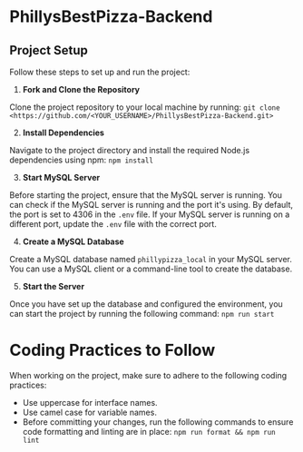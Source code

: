 # PhillysBestPizza-Backend

## Project Setup

Follow these steps to set up and run the project:

1. **Fork and Clone the Repository**

Clone the project repository to your local machine by running:
`git clone <https://github.com/<YOUR_USERNAME>/PhillysBestPizza-Backend.git>`

2. **Install Dependencies**

Navigate to the project directory and install the required Node.js dependencies using npm:
`npm install`

3. **Start MySQL Server**

Before starting the project, ensure that the MySQL server is running. You can check if the MySQL server is running and the port it's using. By default, the port is set to 4306 in the `.env` file. If your MySQL server is running on a different port, update the `.env` file with the correct port.

4. **Create a MySQL Database**

Create a MySQL database named `phillypizza_local` in your MySQL server. You can use a MySQL client or a command-line tool to create the database.

5. **Start the Server**

Once you have set up the database and configured the environment, you can start the project by running the following command:
`npm run start`

# Coding Practices to Follow

When working on the project, make sure to adhere to the following coding practices:

-   Use uppercase for interface names.
-   Use camel case for variable names.
-   Before committing your changes, run the following commands to ensure code formatting and linting are in place:
    `npm run format && npm run lint`
